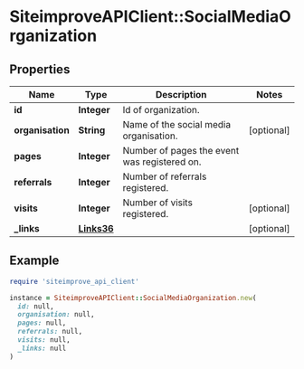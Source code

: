 # SiteimproveAPIClient::SocialMediaOrganization

## Properties

| Name | Type | Description | Notes |
| ---- | ---- | ----------- | ----- |
| **id** | **Integer** | Id of organization. |  |
| **organisation** | **String** | Name of the social media organisation. | [optional] |
| **pages** | **Integer** | Number of pages the event was registered on. |  |
| **referrals** | **Integer** | Number of referrals registered. |  |
| **visits** | **Integer** | Number of visits registered. | [optional] |
| **_links** | [**Links36**](Links36.md) |  | [optional] |

## Example

```ruby
require 'siteimprove_api_client'

instance = SiteimproveAPIClient::SocialMediaOrganization.new(
  id: null,
  organisation: null,
  pages: null,
  referrals: null,
  visits: null,
  _links: null
)
```


